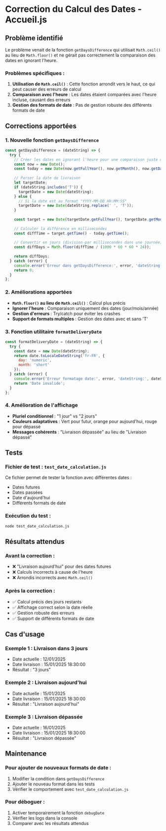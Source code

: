 # Correction du Calcul des Dates - Accueil.js

## Problème identifié

Le problème venait de la fonction `getDaysDifference` qui utilisait `Math.ceil()` au lieu de `Math.floor()` et ne gérait pas correctement la comparaison des dates en ignorant l'heure.

### Problèmes spécifiques :

1. **Utilisation de `Math.ceil()`** : Cette fonction arrondit vers le haut, ce qui peut causer des erreurs de calcul
2. **Comparaison avec l'heure** : Les dates étaient comparées avec l'heure incluse, causant des erreurs
3. **Gestion des formats de date** : Pas de gestion robuste des différents formats de date

## Corrections apportées

### 1. Nouvelle fonction `getDaysDifference`

```javascript
const getDaysDifference = (dateString) => {
  try {
    // Créer les dates en ignorant l'heure pour une comparaison juste des jours
    const now = new Date();
    const today = new Date(now.getFullYear(), now.getMonth(), now.getDate());
    
    // Parser la date de livraison
    let targetDate;
    if (dateString.includes('T')) {
      targetDate = new Date(dateString);
    } else {
      // Si la date est au format "YYYY-MM-DD HH:MM:SS"
      targetDate = new Date(dateString.replace(' ', 'T'));
    }
    
    const target = new Date(targetDate.getFullYear(), targetDate.getMonth(), targetDate.getDate());
    
    // Calculer la différence en millisecondes
    const diffTime = target.getTime() - today.getTime();
    
    // Convertir en jours (division par millisecondes dans une journée)
    const diffDays = Math.floor(diffTime / (1000 * 60 * 60 * 24));
    
    return diffDays;
  } catch (error) {
    console.error('Erreur dans getDaysDifference:', error, 'dateString:', dateString);
    return 0;
  }
};
```

### 2. Améliorations apportées

- **`Math.floor()` au lieu de `Math.ceil()`** : Calcul plus précis
- **Ignorer l'heure** : Comparaison uniquement des dates (jour/mois/année)
- **Gestion d'erreurs** : Try/catch pour éviter les crashes
- **Support de formats multiples** : Gestion des dates avec et sans 'T'

### 3. Fonction utilitaire `formatDeliveryDate`

```javascript
const formatDeliveryDate = (dateString) => {
  try {
    const date = new Date(dateString);
    return date.toLocaleDateString('fr-FR', { 
      day: 'numeric', 
      month: 'short' 
    });
  } catch (error) {
    console.error('Erreur formatage date:', error, 'dateString:', dateString);
    return 'Date invalide';
  }
};
```

### 4. Amélioration de l'affichage

- **Pluriel conditionnel** : "1 jour" vs "2 jours"
- **Couleurs adaptatives** : Vert pour futur, orange pour aujourd'hui, rouge pour dépassé
- **Messages cohérents** : "Livraison dépassée" au lieu de "Livraison dépassé"

## Tests

### Fichier de test : `test_date_calculation.js`

Ce fichier permet de tester la fonction avec différentes dates :
- Dates futures
- Dates passées  
- Date d'aujourd'hui
- Différents formats de date

### Exécution du test :

```bash
node test_date_calculation.js
```

## Résultats attendus

### Avant la correction :
- ❌ "Livraison aujourd'hui" pour des dates futures
- ❌ Calculs incorrects à cause de l'heure
- ❌ Arrondis incorrects avec `Math.ceil()`

### Après la correction :
- ✅ Calcul précis des jours restants
- ✅ Affichage correct selon la date réelle
- ✅ Gestion robuste des erreurs
- ✅ Support de différents formats de date

## Cas d'usage

### Exemple 1 : Livraison dans 3 jours
- Date actuelle : 12/01/2025
- Date livraison : 15/01/2025 18:30:00
- Résultat : "3 jours"

### Exemple 2 : Livraison aujourd'hui
- Date actuelle : 15/01/2025
- Date livraison : 15/01/2025 18:30:00
- Résultat : "Livraison aujourd'hui"

### Exemple 3 : Livraison dépassée
- Date actuelle : 16/01/2025
- Date livraison : 15/01/2025 18:30:00
- Résultat : "Livraison dépassée"

## Maintenance

### Pour ajouter de nouveaux formats de date :

1. Modifier la condition dans `getDaysDifference`
2. Ajouter le nouveau format dans les tests
3. Vérifier le comportement avec `test_date_calculation.js`

### Pour déboguer :

1. Activer temporairement la fonction `debugDate`
2. Vérifier les logs dans la console
3. Comparer avec les résultats attendus 